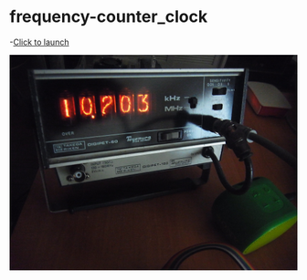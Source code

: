 # frequency-counter_clock
-[Click to launch](fclock.ipynb)


![frequency-counter_clock](https://github.com/kadokuratsuyoshi/ipynb/blob/main/frequency-counter_clock/fclock.JPG)
